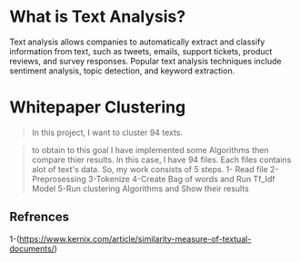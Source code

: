 # What is Text Analysis?
Text analysis allows companies to automatically extract and classify information from text, such as tweets, emails, support tickets, product reviews, and survey responses. Popular text analysis techniques include sentiment analysis, topic detection, and keyword extraction.

# Whitepaper Clustering

> In this project, I want to cluster 94 texts.

> to obtain to this goal I have implemented some Algorithms then compare thier results.
In this case, I have 94 files. Each files contains alot of text's data. So, my work consists of 5 steps.
1- Read file
2-Preprosessing
3-Tokenize
4-Create Bag of words and Run Tf_Idf Model
5-Run clustering Algorithms and Show their results 


## Refrences

1-(https://www.kernix.com/article/similarity-measure-of-textual-documents/)
